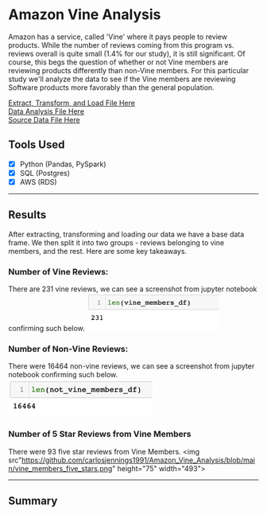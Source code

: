 # Amazon Vine Analysis

Amazon has a service, called 'Vine' where it pays people to review products. While the number of reviews coming from this program vs. reviews overall is quite small (1.4% for our study), it is still significant. Of course, this begs the question of whether or not Vine members are reviewing products differently than non-Vine members. For this particular study we'll analyze the data to see if the Vine members are reviewing Software products more favorably than the general population. 

[Extract, Transform, and Load File Here](https://github.com/carlosjennings1991/Amazon_Vine_Analysis/blob/main/Amazon_Reviews_ETL.ipynb)
<br>
[Data Analysis File Here](https://github.com/carlosjennings1991/Amazon_Vine_Analysis/blob/main/Vine_Review_Analysis.ipynb)
<br>
[Source Data File Here](https://s3.amazonaws.com/amazon-reviews-pds/tsv/amazon_reviews_us_Software_v1_00.tsv.gz)

## Tools Used
- [x] Python (Pandas, PySpark)
- [x] SQL (Postgres)
- [x] AWS (RDS)

___

## Results

After extracting, transforming and loading our data we have a base data frame. We then split it into two groups - reviews belonging to vine members, and the rest. Here are some key takeaways. 


### Number of Vine Reviews:

There are 231 vine reviews, we can see a screenshot from jupyter notebook confirming such below. 
<img src="https://github.com/carlosjennings1991/Amazon_Vine_Analysis/blob/main/vine_members.png" height="76" width="266">


### Number of Non-Vine Reviews:

There were 16464 non-vine reviews, we can see a screenshot from jupyter notebook confirming such below. 
<img src="https://github.com/carlosjennings1991/Amazon_Vine_Analysis/blob/main/non-vine_members.png" height="75" width="290">


### Number of 5 Star Reviews from Vine Members

There were 93 five star reviews from Vine Members.
<img src"https://github.com/carlosjennings1991/Amazon_Vine_Analysis/blob/main/vine_members_five_stars.png" height="75" width="493">

___

## Summary
